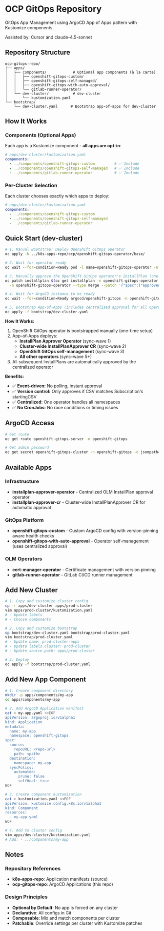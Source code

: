 # OCP GitOps Repository

GitOps App Management using ArgoCD App of Apps pattern with Kustomize components.

Assisted by: Cursor and claude-4.5-sonnet

## Repository Structure

```
ocp-gitops-repo/
├── apps/
│   ├── components/            # Optional app components (à la carte)
│   │   ├── openshift-gitops-custom/
│   │   ├── openshift-gitops-self-managed/
│   │   ├── openshift-gitops-with-auto-approval/
│   │   └── gitlab-runner-operator/
│   └── dev-cluster/           # dev-cluster
│       └── kustomization.yaml
└── bootstrap/
    └── dev-cluster.yaml      # Bootstrap app-of-apps for dev-cluster
```

## How It Works

### Components (Optional Apps)

Each app is a Kustomize component - **all apps are opt-in**:

```yaml
# apps/dev-cluster/kustomization.yaml
components:
  - ../components/openshift-gitops-custom         # ✅ Include
  - ../components/openshift-gitops-self-managed   # ✅ Include
  - ../components/gitlab-runner-operator          # ✅ Include
```

### Per-Cluster Selection

Each cluster chooses exactly which apps to deploy:

```yaml
# apps/dev-cluster/kustomization.yaml
components:
  - ../components/openshift-gitops-custom
  - ../components/openshift-gitops-self-managed
  - ../components/gitlab-runner-operator
```

## Quick Start (dev-cluster)

```bash
# 1. Manual Bootstrap: Deploy OpenShift GitOps operator
oc apply -k ../k8s-apps-repo/ocp/openshift-gitops-operator/base/

# 2. Wait for operator ready
oc wait --for=condition=Ready pod -l name=openshift-gitops-operator -n openshift-gitops-operator --timeout=300s

# 3. Manually approve the OpenShift GitOps operator's InstallPlan (one-time only)
oc patch installplan $(oc get installplan -n openshift-gitops-operator -o name | head -1) \
  -n openshift-gitops-operator --type merge --patch '{"spec":{"approved":true}}'

# 4. Wait for ArgoCD instance to be ready
oc wait --for=condition=Ready argocd/openshift-gitops -n openshift-gitops --timeout=300s

# 5. Bootstrap App-of-Apps (includes centralized approval for all operators)
oc apply -f bootstrap/dev-cluster.yaml
```

**How It Works:**
1. OpenShift GitOps operator is bootstrapped manually (one-time setup)
2. App-of-Apps deploys:
   - **InstallPlan Approver Operator** (sync-wave 1)
   - **Cluster-wide InstallPlanApprover CR** (sync-wave 2)
   - **OpenShift GitOps self-management** (sync-wave 3)
   - **All other operators** (sync-wave 5+)
3. All subsequent InstallPlans are automatically approved by the centralized operator

**Benefits:**
- ✅ **Event-driven:** No polling, instant approval
- ✅ **Version control:** Only approves if CSV matches Subscription's startingCSV
- ✅ **Centralized:** One operator handles all namespaces
- ✅ **No CronJobs:** No race conditions or timing issues

## ArgoCD Access

```bash
# Get route
oc get route openshift-gitops-server -n openshift-gitops

# Get admin password
oc get secret openshift-gitops-cluster -n openshift-gitops -o jsonpath='{.data.admin\.password}' | base64 -d
```

## Available Apps

### Infrastructure
- **installplan-approver-operator** - Centralized OLM InstallPlan approval operator
- **installplan-approver-cr** - Cluster-wide InstallPlanApprover CR for automatic approval

### GitOps Platform
- **openshift-gitops-custom** - Custom ArgoCD config with version-pinning aware health checks
- **openshift-gitops-with-auto-approval** - Operator self-management (uses centralized approval)

### OLM Operators
- **cert-manager-operator** - Certificate management with version pinning
- **gitlab-runner-operator** - GitLab CI/CD runner management

## Add New Cluster

```bash
# 1. Copy and customize cluster config
cp -r apps/dev-cluster apps/prod-cluster
vim apps/prod-cluster/kustomization.yaml
# - Update labels
# - Choose components

# 2. Copy and customize bootstrap
cp bootstrap/dev-cluster.yaml bootstrap/prod-cluster.yaml
vim bootstrap/prod-cluster.yaml
# - Update name: prod-cluster-apps
# - Update labels.cluster: prod-cluster
# - Update source.path: apps/prod-cluster

# 3. Deploy
oc apply -f bootstrap/prod-cluster.yaml
```

## Add New App Component

```bash
# 1. Create component directory
mkdir -p apps/components/my-app
cd apps/components/my-app

# 2. Add ArgoCD Application manifest
cat > my-app.yaml <<EOF
apiVersion: argoproj.io/v1alpha1
kind: Application
metadata:
  name: my-app
  namespace: openshift-gitops
spec:
  source:
    repoURL: <repo-url>
    path: <path>
  destination:
    namespace: my-app
  syncPolicy:
    automated:
      prune: false
      selfHeal: true
EOF

# 3. Create component kustomization
cat > kustomization.yaml <<EOF
apiVersion: kustomize.config.k8s.io/v1alpha1
kind: Component
resources:
  - my-app.yaml
EOF

# 4. Add to cluster config
vim apps/dev-cluster/kustomization.yaml
# Add: - ../components/my-app
```

## Notes

### Repository References
- **k8s-apps-repo**: Application manifests (source)
- **ocp-gitops-repo**: ArgoCD Applications (this repo)

### Design Principles
- **Optional by Default**: No app is forced on any cluster
- **Declarative**: All configs in Git
- **Composable**: Mix and match components per cluster
- **Patchable**: Override settings per cluster with Kustomize patches

